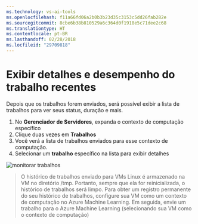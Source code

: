 ```yaml
---
ms.technology: vs-ai-tools
ms.openlocfilehash: f11a66fd06a2b0b3b23d35c3153c5dd26fab282e
ms.sourcegitcommit: 8cbe6b38b810529a6c364d0f1918e5c71dee2c68
ms.translationtype: HT
ms.contentlocale: pt-BR
ms.lasthandoff: 02/28/2018
ms.locfileid: "29709818"
---
```

# <a name="view-recent-job-performance-and-details"></a>Exibir detalhes e desempenho do trabalho recentes
Depois que os trabalhos forem enviados, será possível exibir a lista de trabalhos para ver seus status, duração e mais.

1. No **Gerenciador de Servidores**, expanda o contexto de computação específico
1. Clique duas vezes em **Trabalhos**
1. Você verá a lista de trabalhos enviados para esse contexto de computação.
1. Selecionar um **trabalho** específico na lista para exibir detalhes

![monitorar trabalhos](media\job-details\monitor-jobs.png)

> O histórico de trabalhos enviado para VMs Linux é armazenado na VM no diretório /tmp. Portanto, sempre que ela for reinicializada, o histórico de trabalhos será limpo. Para obter um registro permanente do seu histórico de trabalhos, configure sua VM como um contexto de computação no Azure Machine Learning. Em seguida, envie um trabalho para o Azure Machine Learning (selecionando sua VM como o contexto de computação)